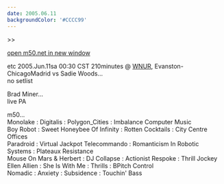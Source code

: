 ```yaml
---
date: 2005.06.11
backgroundColor: '#CCCC99'
---
```


\>>

[open m50.net in new window  
](http://m50.net/)

etc 2005.Jun.11sa 00:30 CST 210minutes @ [WNUR](http://www.wnur.org/), Evanston-ChicagoMadrid vs Sadie Woods...  
no setlist  

Brad Miner...  
live PA  

m50...  
Monolake : Digitalis : Polygon\_Cities : Imbalance Computer Music  
Boy Robot : Sweet Honeybee Of Infinity : Rotten Cocktails : City Centre Offices  
Paradroid : Virtual Jackpot Telecommando : Romanticism In Robotic Systems : Plateaux Resistance  
Mouse On Mars & Herbert : DJ Collapse : Actionist Respoke : Thrill Jockey  
Ellen Allien : She Is With Me : Thrills : BPitch Control  
Nomadic : Anxiety : Subsidence : Touchin' Bass